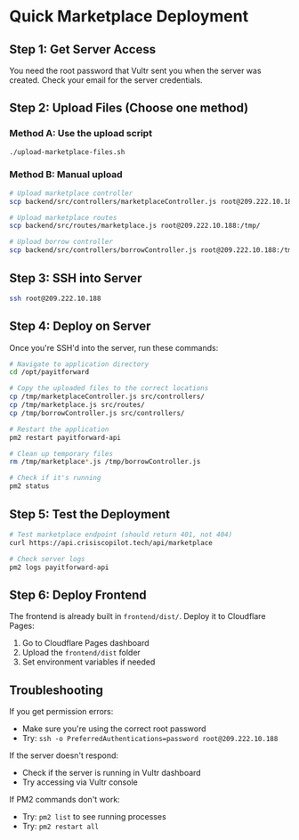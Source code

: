 # Quick Marketplace Deployment

## Step 1: Get Server Access

You need the root password that Vultr sent you when the server was created. Check your email for the server credentials.

## Step 2: Upload Files (Choose one method)

### Method A: Use the upload script

```bash
./upload-marketplace-files.sh
```

### Method B: Manual upload

```bash
# Upload marketplace controller
scp backend/src/controllers/marketplaceController.js root@209.222.10.188:/tmp/

# Upload marketplace routes
scp backend/src/routes/marketplace.js root@209.222.10.188:/tmp/

# Upload borrow controller
scp backend/src/controllers/borrowController.js root@209.222.10.188:/tmp/
```

## Step 3: SSH into Server

```bash
ssh root@209.222.10.188
```

## Step 4: Deploy on Server

Once you're SSH'd into the server, run these commands:

```bash
# Navigate to application directory
cd /opt/payitforward

# Copy the uploaded files to the correct locations
cp /tmp/marketplaceController.js src/controllers/
cp /tmp/marketplace.js src/routes/
cp /tmp/borrowController.js src/controllers/

# Restart the application
pm2 restart payitforward-api

# Clean up temporary files
rm /tmp/marketplace*.js /tmp/borrowController.js

# Check if it's running
pm2 status
```

## Step 5: Test the Deployment

```bash
# Test marketplace endpoint (should return 401, not 404)
curl https://api.crisiscopilot.tech/api/marketplace

# Check server logs
pm2 logs payitforward-api
```

## Step 6: Deploy Frontend

The frontend is already built in `frontend/dist/`. Deploy it to Cloudflare Pages:

1. Go to Cloudflare Pages dashboard
2. Upload the `frontend/dist` folder
3. Set environment variables if needed

## Troubleshooting

If you get permission errors:

- Make sure you're using the correct root password
- Try: `ssh -o PreferredAuthentications=password root@209.222.10.188`

If the server doesn't respond:

- Check if the server is running in Vultr dashboard
- Try accessing via Vultr console

If PM2 commands don't work:

- Try: `pm2 list` to see running processes
- Try: `pm2 restart all`
